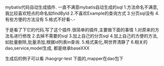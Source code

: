 mybatis代码自动生成插件.
一直不满意mybatis自动生成的sql
1.方法命名不满意,我比较喜欢短点的命名如findById
2.不喜欢Example的查询方式
3.分页sql没有
4.有些方便的方法没有
5.格式不好看-.-

于是看了下它的代码,写了这个插件.很简单的插件,主要做下面的事情
1.对原来的方法名进行修改
2.去掉不需要的sql
3.加上自己的分页sql
4.加上自己的方便的方法, 如批量删除,批量添加,根据id列表in查询.
5.格式美化,啊世界清静了
6.相关的dao,service,model生成, 都是继承baseXXX

生成后的例子可以看 /haogrgr-test 下面的,mapper在dao包下
